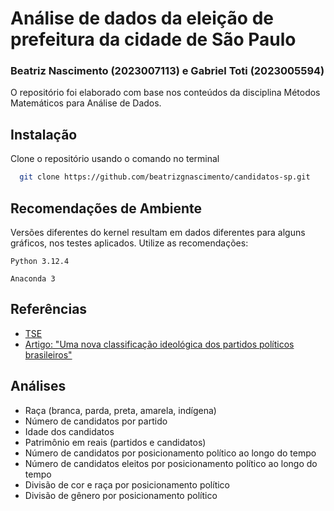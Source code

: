 
# Análise de dados da eleição de prefeitura da cidade de São Paulo

### **Beatriz Nascimento (2023007113) e Gabriel Toti (2023005594)**

O repositório foi elaborado com base nos conteúdos da disciplina Métodos Matemáticos para Análise de Dados.






## Instalação

Clone o repositório usando o comando no terminal

```bash
  git clone https://github.com/beatrizgnascimento/candidatos-sp.git
```
    
## Recomendações de Ambiente

Versões diferentes do kernel resultam em dados diferentes para alguns gráficos, nos testes aplicados. Utilize as recomendações:

`Python 3.12.4`

`Anaconda 3`


## Referências

 - [TSE](https://dadosabertos.tse.jus.br/dataset/?groups=candidatos)
 - [Artigo: "Uma nova classificação ideológica dos partidos políticos brasileiros"](https://bulldogjob.com/news/449-how-to-write-a-good-readme-for-your-github-project)


## Análises

- Raça (branca, parda, preta, amarela, indígena)
- Número de candidatos por partido
- Idade dos candidatos
- Patrimônio em reais (partidos e candidatos)
- Número de candidatos por posicionamento político ao longo do tempo
- Número de candidatos eleitos por posicionamento político ao longo do tempo
- Divisão de cor e raça por posicionamento político
- Divisão de gênero por posicionamento político



